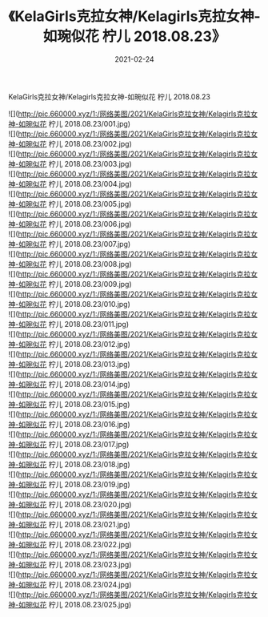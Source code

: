 ﻿---
layout: post
title:  《KelaGirls克拉女神/Kelagirls克拉女神-如琬似花 柠儿 2018.08.23》
date:   2021-02-24
img: http://pic.660000.xyz/1:/网络美图/2021/KelaGirls克拉女神/Kelagirls克拉女神-如琬似花 柠儿 2018.08.23/000.jpg
categories: [美女, 清纯, 唯美]
---

KelaGirls克拉女神/Kelagirls克拉女神-如琬似花 柠儿 2018.08.23

 ![](http://pic.660000.xyz/1:/网络美图/2021/KelaGirls克拉女神/Kelagirls克拉女神-如琬似花 柠儿 2018.08.23/001.jpg) <br>![](http://pic.660000.xyz/1:/网络美图/2021/KelaGirls克拉女神/Kelagirls克拉女神-如琬似花 柠儿 2018.08.23/002.jpg) <br>![](http://pic.660000.xyz/1:/网络美图/2021/KelaGirls克拉女神/Kelagirls克拉女神-如琬似花 柠儿 2018.08.23/003.jpg) <br>![](http://pic.660000.xyz/1:/网络美图/2021/KelaGirls克拉女神/Kelagirls克拉女神-如琬似花 柠儿 2018.08.23/004.jpg) <br>![](http://pic.660000.xyz/1:/网络美图/2021/KelaGirls克拉女神/Kelagirls克拉女神-如琬似花 柠儿 2018.08.23/005.jpg) <br>![](http://pic.660000.xyz/1:/网络美图/2021/KelaGirls克拉女神/Kelagirls克拉女神-如琬似花 柠儿 2018.08.23/006.jpg) <br>![](http://pic.660000.xyz/1:/网络美图/2021/KelaGirls克拉女神/Kelagirls克拉女神-如琬似花 柠儿 2018.08.23/007.jpg) <br>![](http://pic.660000.xyz/1:/网络美图/2021/KelaGirls克拉女神/Kelagirls克拉女神-如琬似花 柠儿 2018.08.23/008.jpg) <br>![](http://pic.660000.xyz/1:/网络美图/2021/KelaGirls克拉女神/Kelagirls克拉女神-如琬似花 柠儿 2018.08.23/009.jpg) <br>![](http://pic.660000.xyz/1:/网络美图/2021/KelaGirls克拉女神/Kelagirls克拉女神-如琬似花 柠儿 2018.08.23/010.jpg) <br>![](http://pic.660000.xyz/1:/网络美图/2021/KelaGirls克拉女神/Kelagirls克拉女神-如琬似花 柠儿 2018.08.23/011.jpg) <br>![](http://pic.660000.xyz/1:/网络美图/2021/KelaGirls克拉女神/Kelagirls克拉女神-如琬似花 柠儿 2018.08.23/012.jpg) <br>![](http://pic.660000.xyz/1:/网络美图/2021/KelaGirls克拉女神/Kelagirls克拉女神-如琬似花 柠儿 2018.08.23/013.jpg) <br>![](http://pic.660000.xyz/1:/网络美图/2021/KelaGirls克拉女神/Kelagirls克拉女神-如琬似花 柠儿 2018.08.23/014.jpg) <br>![](http://pic.660000.xyz/1:/网络美图/2021/KelaGirls克拉女神/Kelagirls克拉女神-如琬似花 柠儿 2018.08.23/015.jpg) <br>![](http://pic.660000.xyz/1:/网络美图/2021/KelaGirls克拉女神/Kelagirls克拉女神-如琬似花 柠儿 2018.08.23/016.jpg) <br>![](http://pic.660000.xyz/1:/网络美图/2021/KelaGirls克拉女神/Kelagirls克拉女神-如琬似花 柠儿 2018.08.23/017.jpg) <br>![](http://pic.660000.xyz/1:/网络美图/2021/KelaGirls克拉女神/Kelagirls克拉女神-如琬似花 柠儿 2018.08.23/018.jpg) <br>![](http://pic.660000.xyz/1:/网络美图/2021/KelaGirls克拉女神/Kelagirls克拉女神-如琬似花 柠儿 2018.08.23/019.jpg) <br>![](http://pic.660000.xyz/1:/网络美图/2021/KelaGirls克拉女神/Kelagirls克拉女神-如琬似花 柠儿 2018.08.23/020.jpg) <br>![](http://pic.660000.xyz/1:/网络美图/2021/KelaGirls克拉女神/Kelagirls克拉女神-如琬似花 柠儿 2018.08.23/021.jpg) <br>![](http://pic.660000.xyz/1:/网络美图/2021/KelaGirls克拉女神/Kelagirls克拉女神-如琬似花 柠儿 2018.08.23/022.jpg) <br>![](http://pic.660000.xyz/1:/网络美图/2021/KelaGirls克拉女神/Kelagirls克拉女神-如琬似花 柠儿 2018.08.23/023.jpg) <br>![](http://pic.660000.xyz/1:/网络美图/2021/KelaGirls克拉女神/Kelagirls克拉女神-如琬似花 柠儿 2018.08.23/024.jpg) <br>![](http://pic.660000.xyz/1:/网络美图/2021/KelaGirls克拉女神/Kelagirls克拉女神-如琬似花 柠儿 2018.08.23/025.jpg) <br>